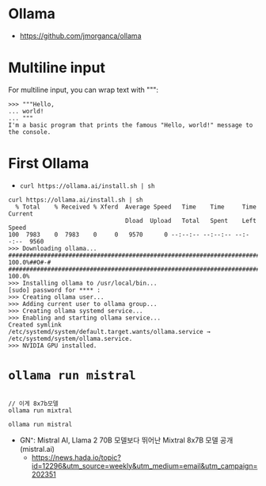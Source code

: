 # Ollama

- https://github.com/jmorganca/ollama


# Multiline input

For multiline input, you can wrap text with """:

```
>>> """Hello,
... world!
... """
I'm a basic program that prints the famous "Hello, world!" message to the console.
```


# First Ollama

- ```curl https://ollama.ai/install.sh | sh```

```
curl https://ollama.ai/install.sh | sh
  % Total    % Received % Xferd  Average Speed   Time    Time     Time  Current
                                 Dload  Upload   Total   Spent    Left  Speed
100  7983    0  7983    0     0   9570      0 --:--:-- --:--:-- --:--:--  9560
>>> Downloading ollama...
######################################################################## 100.0%##O#-#
######################################################################## 100.0%
>>> Installing ollama to /usr/local/bin...
[sudo] password for **** : 
>>> Creating ollama user...
>>> Adding current user to ollama group...
>>> Creating ollama systemd service...
>>> Enabling and starting ollama service...
Created symlink /etc/systemd/system/default.target.wants/ollama.service → /etc/systemd/system/ollama.service.
>>> NVIDIA GPU installed.
```

# ```ollama run mistral```

```

// 이게 8x7b모델
ollama run mixtral

ollama run mistral
```

- GN⁺: Mistral AI, Llama 2 70B 모델보다 뛰어난 Mixtral 8x7B 모델 공개 (mistral.ai)
  - https://news.hada.io/topic?id=12296&utm_source=weekly&utm_medium=email&utm_campaign=202351
